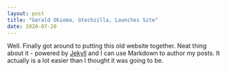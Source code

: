 ```yaml
---
layout: post
title: "Gerald Okioma, Gtechzilla, Launches Site"
date: 2020-07-20
---
```


Well. Finally got around to putting this old website together. Neat thing about it - powered by [Jekyll](http://jekyllrb.com) and I can use Markdown to author my posts. It actually is a lot easier than I thought it was going to be.
